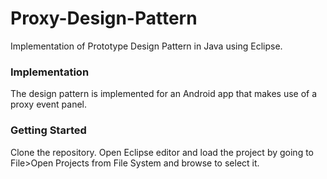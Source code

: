 # Proxy-Design-Pattern
Implementation of Prototype Design Pattern in Java using Eclipse.

### Implementation
The design pattern is implemented for an Android app that makes use of a proxy event panel.

### Getting Started
Clone the repository. Open Eclipse editor and load the project by going to File>Open Projects from File System and browse to select it.
